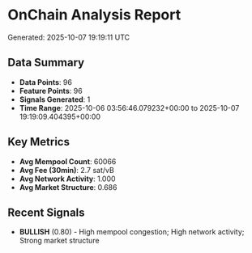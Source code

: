 # OnChain Analysis Report
Generated: 2025-10-07 19:19:11 UTC

## Data Summary
- **Data Points**: 96
- **Feature Points**: 96
- **Signals Generated**: 1
- **Time Range**: 2025-10-06 03:56:46.079232+00:00 to 2025-10-07 19:19:09.404395+00:00

## Key Metrics
- **Avg Mempool Count**: 60066
- **Avg Fee (30min)**: 2.7 sat/vB
- **Avg Network Activity**: 1.000
- **Avg Market Structure**: 0.686

## Recent Signals
- **BULLISH** (0.80) - High mempool congestion; High network activity; Strong market structure

